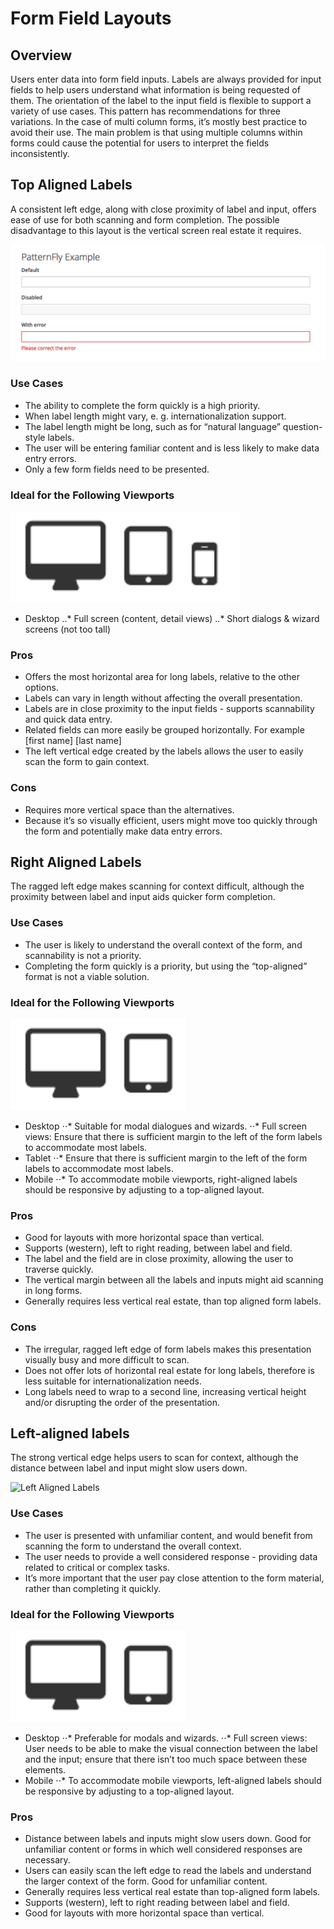 # Form Field Layouts

## Overview

Users enter data into form field inputs. Labels are always provided for input fields to help users understand what information is being requested of them. The orientation of the label to the input field is flexible to support a variety of use cases. This pattern has recommendations for three variations. In the case of multi column forms, it’s mostly best practice to avoid their use. The main problem is that using multiple columns within forms could cause the potential for users to interpret the fields inconsistently.

## Top Aligned Labels
A consistent left edge, along with close proximity of label and input, offers ease of use for both scanning and form completion. The possible disadvantage to this layout is the vertical screen real estate it requires.

![Top Aligned Labels](img/top-aligned-labels.png)

### Use Cases
* The ability to complete the form quickly is a high priority.
* When label length might vary, e. g. internationalization support.
* The label length might be long, such as for “natural language” question-style labels.
* The user will be entering familiar content and is less likely to make data entry errors.
* Only a few form fields need to be presented.

### Ideal for the Following Viewports
![Top Aligned Labels Viewport Recommendations](img/top-aligned-viewport.png)

* Desktop
..* Full screen (content, detail views)
..* Short dialogs & wizard screens (not too tall)

### Pros
* Offers the most horizontal area for long labels, relative to the other options.
* Labels can vary in length without affecting the overall presentation.
* Labels are in close proximity to the input fields - supports scannability and quick data entry.
* Related fields can more easily be grouped horizontally. For example [first name] [last name]
* The left vertical edge created by the labels allows  the user to easily scan the form to gain context.

### Cons
* Requires more vertical space than the alternatives.
* Because it’s so visually efficient, users might move too quickly through the form and potentially make data entry errors.

## Right Aligned Labels
The ragged left edge makes scanning for context difficult, although the proximity between label and input aids quicker form completion.

### Use Cases
* The user is likely to understand the overall context of the form, and scannability is not a priority.
* Completing the form quickly is a priority, but using the “top-aligned” format is not a viable solution.

### Ideal for the Following Viewports
![Right Aligned Labels Viewport Recommendations](img/right-aligned-viewport.png)

* Desktop
⋅⋅* Suitable for modal dialogues and wizards.
⋅⋅* Full screen views: Ensure that there is sufficient margin to the left of the form labels to accommodate most labels. 
* Tablet
⋅⋅* Ensure that there is sufficient margin to the left of the form labels to accommodate most labels.  
* Mobile
⋅⋅* To accommodate mobile viewports, right-aligned labels should be responsive by adjusting to a top-aligned layout.

### Pros
* Good for layouts with more horizontal space than vertical.
* Supports (western), left to right reading, between label and field.
* The label and the field are in close proximity, allowing the user to traverse quickly.
* The vertical margin between all the labels and inputs might aid scanning in long forms.
* Generally requires less vertical real estate, than top aligned form labels.


### Cons
* The irregular, ragged left edge of form labels makes this presentation visually busy and more difficult to scan.
* Does not offer lots of horizontal real estate for long labels, therefore is less suitable for internationalization needs.
* Long labels need to wrap to a second line, increasing vertical height and/or disrupting the order of the presentation.  

## Left-aligned labels
The strong vertical edge helps users to scan for context, although the distance between label and input might slow users down.

![Left Aligned Labels](img/left-aligned-labels.png)

### Use Cases
* The user is presented with unfamiliar content, and would benefit from scanning the form to understand the overall context.
* The user needs to provide a well considered response - providing data related to critical or complex tasks.  
* It’s more important that the user pay close attention to the form material, rather than completing it quickly.

### Ideal for the Following Viewports
![Right Aligned Labels Viewport Recommendations](img/right-aligned-viewport.png)

* Desktop
⋅⋅* Preferable for modals and wizards.
⋅⋅* Full screen views: User needs to be able to make the visual connection between the label and the input; ensure that there isn’t too much space between these elements.
* Mobile
⋅⋅* To accommodate mobile viewports, left-aligned labels should be responsive by adjusting to a top-aligned layout.

### Pros
* Distance between labels and inputs might slow users down. Good for unfamiliar content or forms in which well considered responses are necessary.
* Users can easily scan the left edge to read the labels and understand the larger context of the form. Good for unfamiliar content.
* Generally requires less vertical real estate than top-aligned form labels.
* Supports (western), left to right reading between label and field.
* Good for layouts with more horizontal space than vertical.
